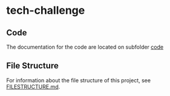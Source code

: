 # tech-challenge

## Code

The documentation for the code are located on subfolder [code](./code/README.md)

## File Structure

For information about the file structure of this project, see [FILESTRUCTURE.md](./FILESTRUCTURE.md).